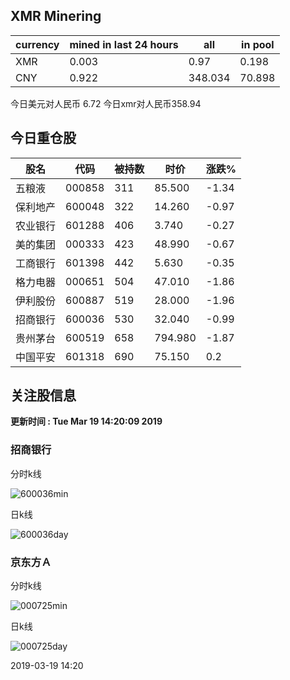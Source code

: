 ## XMR Minering

|currency|mined in last 24 hours|all|in pool|
|---|---|---|---|
|XMR|0.003|0.97|0.198|
|CNY|0.922|348.034|70.898|

今日美元对人民币 6.72	今日xmr对人民币358.94


## 今日重仓股 

|股名|代码|被持数|时价|涨跌%|
|---|---|---|---|---|
|五粮液|000858|311|85.500|-1.34|
|保利地产|600048|322|14.260|-0.97|
|农业银行|601288|406|3.740|-0.27|
|美的集团|000333|423|48.990|-0.67|
|工商银行|601398|442|5.630|-0.35|
|格力电器|000651|504|47.010|-1.86|
|伊利股份|600887|519|28.000|-1.96|
|招商银行|600036|530|32.040|-0.99|
|贵州茅台|600519|658|794.980|-1.87|
|中国平安|601318|690|75.150|0.2|

## 关注股信息
**更新时间 : Tue Mar 19 14:20:09 2019**
### 招商银行 
分时k线

![600036min](http://image.sinajs.cn/newchart/min/n/sh600036.gif)

日k线

![600036day](http://image.sinajs.cn/newchart/daily/n/sh600036.gif)

### 京东方Ａ 
分时k线

![000725min](http://image.sinajs.cn/newchart/min/n/sz000725.gif)

日k线

![000725day](http://image.sinajs.cn/newchart/daily/n/sz000725.gif)

2019-03-19 14:20